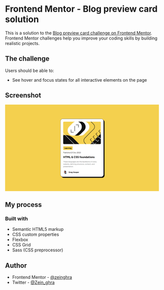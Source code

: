 # Frontend Mentor - Blog preview card solution

This is a solution to the [Blog preview card challenge on Frontend Mentor](https://www.frontendmentor.io/challenges/blog-preview-card-ckPaj01IcS). Frontend Mentor challenges help you improve your coding skills by building realistic projects. 


## The challenge

Users should be able to:
- See hover and focus states for all interactive elements on the page

## Screenshot

![Responsive Blog preview card](./Screenshot.png)

## My process

### Built with

- Semantic HTML5 markup
- CSS custom properties
- Flexbox
- CSS Grid
- Sass (CSS preprocessor)

## Author

- Frontend Mentor - [@zeinghra](https://www.frontendmentor.io/profile/zeinghra)
- Twitter - [@Zein_ghra](https://www.twitter.com/yourusername)

